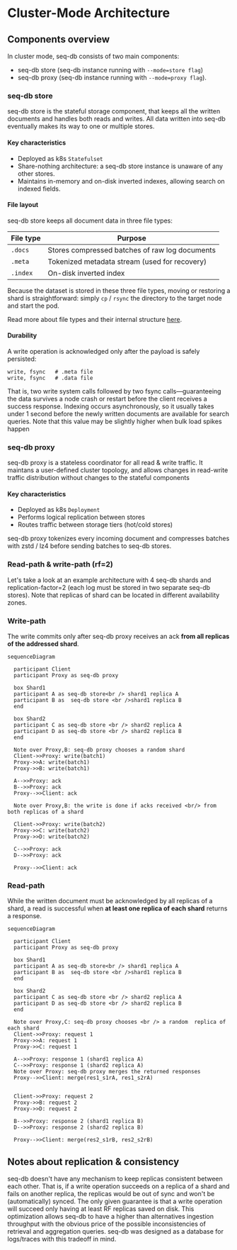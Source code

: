 # Cluster-Mode Architecture

## Components overview

In cluster mode, seq-db consists of two main components: 
 - seq-db store (seq-db instance running with `--mode=store flag`)
 - seq-db proxy (seq-db instance running with `--mode=proxy flag`).

### seq-db store
seq-db store is the stateful storage component, that keeps all the
written documents and handles both reads and writes.
All data written into seq-db eventually makes its way to one or multiple stores.


#### Key characteristics
- Deployed as k8s `Statefulset`
- Share-nothing architecture: a seq-db store instance is unaware of any other stores.
- Maintains in-memory and on-disk inverted indexes, allowing search on indexed fields. 


#### File layout
seq-db store keeps all document data in three file types:

| File type | Purpose                                        |
|-----------|------------------------------------------------|
| `.docs`   | Stores compressed batches of raw log documents |
| `.meta`   | Tokenized metadata stream (used for recovery)  |
| `.index`  | On-disk inverted index                         | 


Because the dataset is stored in these three file types, moving or restoring a
shard is straightforward: simply `cp` / `rsync` the directory
to the target node and start the pod.

Read more about file types and their internal structure [here](./internal/fractions.md).

#### Durability
A write operation is acknowledged only after the payload is safely persisted:

```
write, fsync   # .meta file
write, fsync   # .data file
```
That is, two write system calls followed by two fsync
calls—guaranteeing the data survives a node 
crash or restart before the client receives a success response. 
Indexing occurs asynchronously, so it usually takes under 1 
second before the newly written documents are available for search queries. 
Note that this value may be slightly higher when bulk load spikes happen

### seq-db proxy
seq-db proxy is a stateless coordinator for all read & write traffic. 
It maintans a user-defined cluster topology, and allows changes in read-write 
traffic distribution without changes to the stateful components


#### Key characteristics
- Deployed as k8s `Deployment`
- Performs logical replication between stores
- Routes traffic between storage tiers (hot/cold stores)

seq-db proxy tokenizes every incoming document
and compresses batches with zstd / lz4 
before sending batches to seq-db stores.

### Read-path & write-path (rf=2)
Let's take a look at an example architecture with 4 seq-db shards and replication-factor=2 
(each log must be stored in two separate seq-db stores). 
Note that replicas of shard can be located in different availability zones.

### Write-path
The write commits only after seq-db proxy receives an ack **from all replicas of the addressed shard**.

```mermaid
sequenceDiagram

  participant Client
  participant Proxy as seq-db proxy

  box Shard1
  participant A as seq-db store<br /> shard1 replica A
  participant B as  seq-db store <br />shard1 replica B
  end 
  
  box Shard2
  participant C as seq-db store <br /> shard2 replica A
  participant D as seq-db store <br /> shard2 replica B
  end 

  Note over Proxy,B: seq-db proxy chooses a random shard
  Client->>Proxy: write(batch1)
  Proxy->>A: write(batch1)
  Proxy->>B: write(batch1)

  A-->>Proxy: ack
  B-->>Proxy: ack
  Proxy-->>Client: ack
  
  Note over Proxy,B: the write is done if acks received <br/> from both replicas of a shard

  Client->>Proxy: write(batch2)
  Proxy->>C: write(batch2)
  Proxy->>D: write(batch2)

  C-->>Proxy: ack
  D-->>Proxy: ack

  Proxy-->>Client: ack
```

### Read-path
While the written document must be acknowledged by all replicas
of a shard, 
a read is successful when **at least one replica of each shard** returns a response.

```mermaid
sequenceDiagram

  participant Client
  participant Proxy as seq-db proxy

  box Shard1
  participant A as seq-db store<br /> shard1 replica A
  participant B as  seq-db store <br />shard1 replica B
  end 
  
  box Shard2
  participant C as seq-db store <br /> shard2 replica A
  participant D as seq-db store <br /> shard2 replica B
  end 

  Note over Proxy,C: seq-db proxy chooses <br /> a random  replica of each shard
  Client->>Proxy: request 1
  Proxy->>A: request 1
  Proxy->>C: request 1

  A-->>Proxy: response 1 (shard1 replica A)
  C-->>Proxy: response 1 (shard2 replica A)
  Note over Proxy: seq-db proxy merges the returned responses
  Proxy-->>Client: merge(res1_s1rA, res1_s2rA)
    

  Client->>Proxy: request 2
  Proxy->>B: request 2
  Proxy->>D: request 2

  B-->>Proxy: response 2 (shard1 replica B)
  D-->>Proxy: response 2 (shard2 replica B)

  Proxy-->>Client: merge(res2_s1rB, res2_s2rB)
```

## Notes about replication & consistency
seq-db doesn't have any mechanism to keep replicas consistent between each other. 
That is, if a write operation succeeds on a replica of a shard and fails on another replica, the replicas 
would be out of sync and won't be (automatically) synced. 
The only given guarantee is that a write operation will succeed only having at least RF replicas saved on disk.
This optimization allows seq-db to have a higher than alternatives ingestion throughput 
with the obvious price of the possible inconsistencies of retrieval and aggregation queries. 
seq-db was designed as a database for logs/traces with this tradeoff in mind. 